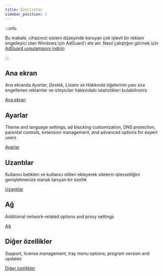 ```yaml
---
title: Özellikler
sidebar_position: 1
---
```


:::info

Bu makale, cihazınızı sistem düzeyinde koruyan çok işlevli bir reklam engelleyici olan Windows için AdGuard'ı ele alır. Nasıl çalıştığını görmek için [AdGuard uygulamasını indirin](https://agrd.io/download-kb-adblock)

:::

## Ana ekran

Ana ekranda _Ayarlar_, _Destek_, _Lisans_ ve _Hakkında_ öğelerinin yanı sıra engellenen reklamlar ve izleyiciler hakkındaki istatistikleri bulabilirsiniz

[Ana ekran](/adguard-for-windows/features/home-screen/)

## Ayarlar

Theme and language settings, ad blocking customization, DNS protection, parental controls, extension management, and advanced options for expert users

[Ayarlar](/adguard-for-windows/features/settings/)

## Uzantılar

Kullanıcı betikleri ve kullanıcı stilleri ekleyerek sitelerin işlevselliğini genişletmenize olanak tanıyan bir özellik

[Uzantılar](/adguard-for-windows/features/extensions/)

## Ağ

Additional network-related options and proxy settings

[Ağ](/adguard-for-windows/features/network/)

## Diğer özellikler

Support, license management, tray menu options, program version and updates

[Diğer özellikler](/adguard-for-windows/features/others/)
